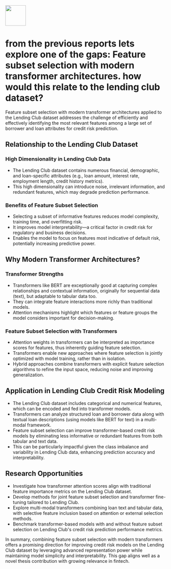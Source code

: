 <img src="https://r2cdn.perplexity.ai/pplx-full-logo-primary-dark%402x.png" style="height:64px;margin-right:32px"/>

# from the previous reports lets explore one of the gaps: Feature subset selection with modern transformer architectures. how would this relate to the lending club dataset?

Feature subset selection with modern transformer architectures applied to the Lending Club dataset addresses the challenge of efficiently and effectively identifying the most relevant features among a large set of borrower and loan attributes for credit risk prediction.

## Relationship to the Lending Club Dataset

### High Dimensionality in Lending Club Data

- The Lending Club dataset contains numerous financial, demographic, and loan-specific attributes (e.g., loan amount, interest rate, employment length, credit history metrics).
- This high dimensionality can introduce noise, irrelevant information, and redundant features, which may degrade prediction performance.


### Benefits of Feature Subset Selection

- Selecting a subset of informative features reduces model complexity, training time, and overfitting risk.
- It improves model interpretability—a critical factor in credit risk for regulatory and business decisions.
- Enables the model to focus on features most indicative of default risk, potentially increasing predictive power.


## Why Modern Transformer Architectures?

### Transformer Strengths

- Transformers like BERT are exceptionally good at capturing complex relationships and contextual information, originally for sequential data (text), but adaptable to tabular data too.
- They can integrate feature interactions more richly than traditional models.
- Attention mechanisms highlight which features or feature groups the model considers important for decision-making.


### Feature Subset Selection with Transformers

- Attention weights in transformers can be interpreted as importance scores for features, thus inherently guiding feature selection.
- Transformers enable new approaches where feature selection is jointly optimized with model training, rather than in isolation.
- Hybrid approaches combine transformers with explicit feature selection algorithms to refine the input space, reducing noise and improving generalization.


## Application in Lending Club Credit Risk Modeling

- The Lending Club dataset includes categorical and numerical features, which can be encoded and fed into transformer models.
- Transformers can analyze structured loan and borrower data along with textual loan descriptions (using models like BERT for text) in a multi-modal framework.
- Feature subset selection can improve transformer-based credit risk models by eliminating less informative or redundant features from both tabular and text data.
- This can be particularly impactful given the class imbalance and variability in Lending Club data, enhancing prediction accuracy and interpretability.


## Research Opportunities

- Investigate how transformer attention scores align with traditional feature importance metrics on the Lending Club dataset.
- Develop methods for joint feature subset selection and transformer fine-tuning tailored to Lending Club.
- Explore multi-modal transformers combining loan text and tabular data, with selective feature inclusion based on attention or external selection methods.
- Benchmark transformer-based models with and without feature subset selection on Lending Club's credit risk prediction performance metrics.

In summary, combining feature subset selection with modern transformers offers a promising direction for improving credit risk models on the Lending Club dataset by leveraging advanced representation power while maintaining model simplicity and interpretability. This gap aligns well as a novel thesis contribution with growing relevance in fintech.

